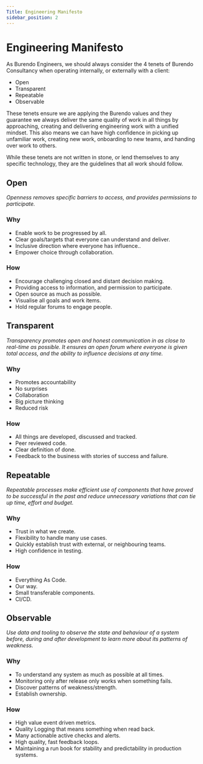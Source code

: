 ```yaml
---
Title: Engineering Manifesto
sidebar_position: 2
---
```


# Engineering Manifesto

As Burendo Engineers, we should always consider the 4 tenets of Burendo Consultancy when operating internally, or externally with a client:

* Open
* Transparent
* Repeatable
* Observable

These tenets ensure we are applying the Burendo values and they guarantee we always deliver the same quality of work in all things by approaching, creating and delivering engineering work with a unified mindset.  This also means we can have high confidence in picking up unfamiliar work, creating new work, onboarding to new teams, and handing over work to others.

While these tenets are not written in stone, or lend themselves to any specific technology, they are the guidelines that all work should follow.

## Open

_Openness removes specific barriers to access, and provides permissions to participate._

### Why

  * Enable work to be progressed by all.
  * Clear goals/targets that everyone can understand and deliver.
  * Inclusive direction where everyone has influence..
  * Empower choice through collaboration.

### How

  * Encourage challenging closed and distant decision making.
  * Providing access to information, and permission to participate.
  * Open source as much as possible.
  * Visualise all goals and work items.
  * Hold regular forums to engage people.

## Transparent

_Transparency promotes open and honest communication in as close to real-time as possible. It ensures an open forum where everyone is given total access, and the ability to influence decisions at any time._

### Why

  * Promotes accountability
  * No surprises
  * Collaboration
  * Big picture thinking
  * Reduced risk

### How

  * All things are developed, discussed and tracked.
  * Peer reviewed code.
  * Clear definition of done.
  * Feedback to the business with stories of success and failure.
  

## Repeatable

_Repeatable processes make efficient use of components that have proved to be successful in the past and reduce unnecessary variations that can tie up time, effort and budget._

### Why

  * Trust in what we create.
  * Flexibility to handle many use cases.
  * Quickly establish trust with external, or neighbouring teams.
  * High confidence in testing.

### How

  * Everything As Code.
  * Our way.
  * Small transferable components.
  * CI/CD.

## Observable

_Use data and tooling to observe the state and behaviour of a system before, during and after development to learn more about its patterns of weakness._

### Why

  * To understand any system as much as possible at all times.
  * Monitoring only after release only works when something fails.
  * Discover patterns of weakness/strength.
  * Establish ownership.

### How
  * High value event driven metrics.
  * Quality Logging that means something when read back.
  * Many actionable active checks and alerts.
  * High quality, fast feedback loops.
  * Maintaining a run book for stability and predictability in production systems.
